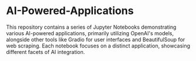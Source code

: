 # AI-Powered-Applications
This repository contains a series of Jupyter Notebooks demonstrating various AI-powered applications, primarily utilizing OpenAI's models, alongside other tools like Gradio for user interfaces and BeautifulSoup for web scraping. Each notebook focuses on a distinct application, showcasing different facets of AI integration.
